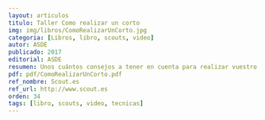 ```yaml
---
layout: articulos
titulo: Taller Como realizar un corto
img: img/libros/ComoRealizarUnCorto.jpg
categoria: [Libros, libro, scouts, video]
autor: ASDE
publicado: 2017
editorial: ASDE
resumen: Unos cuántos consejos a tener en cuenta para realizar vuestro propio corto, haciendo de ellos cortos de aún más calidad si cabe.
pdf: pdf/ComoRealizarUnCorto.pdf
ref_nombre: Scout.es
ref_url: http://www.scout.es
orden: 34
tags: [libro, scouts, video, tecnicas]
---
```

